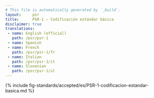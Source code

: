```yaml
---
# This file is automatically generated by `_build`.
layout:     psr
title:      PSR-1 — Codificación estándar básica
disclaimer: true
translations:
 - name: English (official)
   path: /psr/psr-1
 - name: Spanish
 - name: French
   path: /psr/psr-1/fr
 - name: Italian
   path: /psr/psr-1/it
 - name: Slovenian
   path: /psr/psr-1/sl
---
```

{% include fig-standards/accepted/es/PSR-1-codificacion-estandar-basica.md %}
